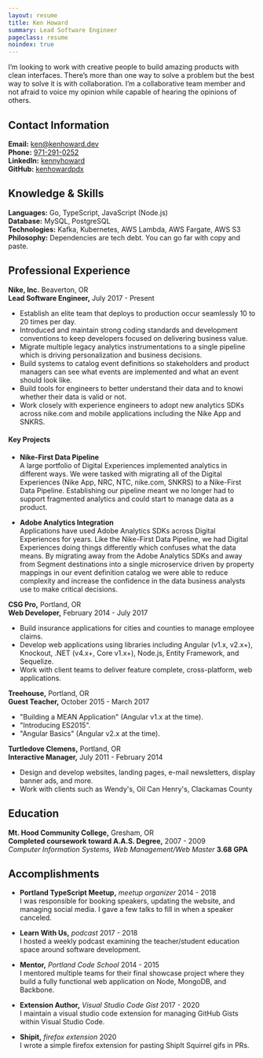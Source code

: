 ```yaml
---
layout: resume
title: Ken Howard
summary: Lead Software Engineer
pageclass: resume
noindex: true
---
```


I’m looking to work with creative people to build amazing products with clean
interfaces. There’s more than one way to solve a problem but the best way to
solve it is with collaboration. I’m a collaborative team member and not afraid
to voice my opinion while capable of hearing the opinions of others.

## Contact Information
**Email:** <a href="mailto:ken@kenhoward.dev">ken@kenhoward.dev</a><br>
**Phone:** <a href="tel:9712910252">971-291-0252</a><br>
**LinkedIn:** <a href="http://lnkd.in/g7DhUM">kennyhoward</a><br>
**GitHub:** <a href="https://github.com/kenhowardpdx">kenhowardpdx</a>

## Knowledge & Skills
**Languages:** Go, TypeScript, JavaScript (Node.js)<br>
**Database:** MySQL, PostgreSQL<br>
**Technologies:** Kafka, Kubernetes, AWS Lambda, AWS Fargate, AWS S3<br>
**Philosophy:** Dependencies are tech debt. You can go far with copy and paste.

## Professional Experience
**Nike, Inc.** Beaverton, OR<br>
**Lead Software Engineer,** July 2017 - Present

* Establish an elite team that deploys to production occur seamlessly 10 to 20
times per day.
* Introduced and maintain strong coding standards and development conventions
to keep developers focused on delivering business value.
* Migrate multiple legacy analytics instrumentations to a single pipeline which
is driving personalization and business decisions.
* Build systems to catalog event definitions so stakeholders and product
managers can see what events are implemented and what an event should look
like.
*  Build tools for engineers to better understand their data and to knowi
whether their data is valid or not.
* Work closely with experience engineers to adopt new analytics SDKs across
nike.com and mobile applications including the Nike App and SNKRS.

#### Key Projects

* **Nike-First Data Pipeline**<br>
A large portfolio of Digital Experiences implemented analytics in different
ways. We were tasked with migrating all of the Digital Experiences (Nike App,
NRC, NTC, nike.com, SNKRS) to a Nike-First Data Pipeline. Establishing our
pipeline meant we no longer had to support fragmented analytics and could start
to manage data as a product.

* **Adobe Analytics Integration**<br>
Applications have used Adobe Analytics SDKs across Digital Experiences for
years. Like the Nike-First Data Pipeline, we had Digital Experiences doing
things differently which confuses what the data means. By migrating away from
the Adobe Analytics SDKs and away from Segment destinations into a single
microservice driven by property mappings in our event definition catalog we
were able to reduce complexity and increase the confidence in the data business
analysts use to make critical decisions.

**CSG Pro,** Portland, OR<br>
**Web Developer,** February 2014 - July 2017

* Build insurance applications for cities and counties to manage employee
claims.
* Develop web applications using libraries including Angular (v1.x, v2.x+),
Knockout, .NET (v4.x+, Core v1.x+), Node.js, Entity Framework, and Sequelize.
* Work with client teams to deliver feature complete, cross-platform, web
applications.

**Treehouse,** Portland, OR<br>
**Guest Teacher,** October 2015 - March 2017

* "Building a MEAN Application" (Angular v1.x at the time).
* "Introducing ES2015".
* "Angular Basics" (Angular v2.x at the time).

**Turtledove Clemens,** Portland, OR<br>
**Interactive Manager,** July 2011 - February 2014

* Design and develop websites, landing pages, e-mail newsletters, display
banner ads, and more.
* Work with clients such as Wendy's, Oil Can Henry's, Clackamas County

## Education
**Mt. Hood Community College,** Gresham, OR<br>
**Completed coursework toward A.A.S. Degree,** 2007 - 2009<br>
*Computer Information Systems, Web Management/Web Master*
**3.68 GPA**


## Accomplishments

* **Portland TypeScript Meetup,** *meetup organizer* 2014 - 2018<br>
I was responsible for booking speakers, updating the website, and managing
social media. I gave a few talks to fill in when a speaker canceled.

* **Learn With Us,** *podcast* 2017 - 2018<br>
I hosted a weekly podcast examining the teacher/student education space around
software development.

* **Mentor,** *Portland Code School* 2014 - 2015<br>
I mentored multiple teams for their final showcase project where they build a
fully functional web application on Node, MongoDB, and Backbone.

* **Extension Author,** *Visual Studio Code Gist* 2017 - 2020<br>
I maintain a visual studio code extension for managing GitHub Gists within
Visual Studio Code.

* **Shipit,** *firefox extension* 2020<br>
I wrote a simple firefox extension for pasting ShipIt Squirrel gifs in PRs.
